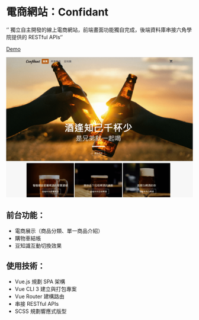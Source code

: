 # 電商網站：Confidant

‘’ 獨立自主開發的線上電商網站，前端畫面功能獨自完成，後端資料庫串接六角學院提供的 RESTful APIs‘’

[Demo](https://gn00678465.github.io/Confidant/#/)

![](README.png)

## 前台功能：
- 電商展示（商品分類、單一商品介紹）
- 購物車結帳
- 豆知識互動切換效果

## 使用技術：
- Vue.js 規劃 SPA 架構
- Vue CLI 3 建立與打包專案
- Vue Router 建構路由
- 串接 RESTful APIs
- SCSS 規劃響應式版型
